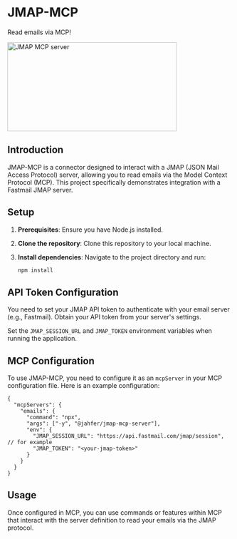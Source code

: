 # JMAP-MCP

Read emails via MCP!

<a href="https://glama.ai/mcp/servers/@jahfer/dav-mcp-server">
  <img width="380" height="200" src="https://glama.ai/mcp/servers/@jahfer/jmap-mcp-server/badge" alt="JMAP MCP server" />
</a>

## Introduction

JMAP-MCP is a connector designed to interact with a JMAP (JSON Mail Access Protocol) server, allowing you to read emails via the Model Context Protocol (MCP). This project specifically demonstrates integration with a Fastmail JMAP server.

## Setup

1.  **Prerequisites**: Ensure you have Node.js installed.
2.  **Clone the repository**: Clone this repository to your local machine.
3.  **Install dependencies**: Navigate to the project directory and run:

    ```bash
    npm install
    ```

## API Token Configuration

You need to set your JMAP API token to authenticate with your email server (e.g., Fastmail). Obtain your API token from your server's settings.

Set the `JMAP_SESSION_URL` and `JMAP_TOKEN` environment variables when running the application.

## MCP Configuration

To use JMAP-MCP, you need to configure it as an `mcpServer` in your MCP configuration file. Here is an example configuration:

```jsonc
{
  "mcpServers": {
    "emails": {
      "command": "npx",
      "args": ["-y", "@jahfer/jmap-mcp-server"],
      "env": {
        "JMAP_SESSION_URL": "https://api.fastmail.com/jmap/session", // for example
        "JMAP_TOKEN": "<your-jmap-token>"
      }
    }
  }
}
```

## Usage

Once configured in MCP, you can use commands or features within MCP that interact with the server definition to read your emails via the JMAP protocol.
